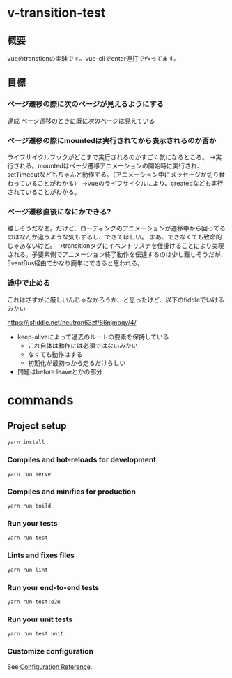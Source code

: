 # v-transition-test

## 概要

vueのtranstionの実験です。vue-cliでenter連打で作ってます。

## 目標

### ページ遷移の際に次のページが見えるようにする

達成
ページ遷移のときに既に次のページは見えている

### ページ遷移の際にmountedは実行されてから表示されるのか否か

ライフサイクルフックがどこまで実行されるのかすごく気になるところ。
→実行される。mountedはページ遷移アニメーションの開始時に実行され、setTimeoutなどもちゃんと動作する。（アニメーション中にメッセージが切り替わっていることがわかる）
→vueのライフサイクルにより、createdなども実行されていることがわかる。

### ページ遷移直後になにかできる?

難しそうだなあ。だけど、ローディングのアニメーションが遷移中から回ってるのはなんか違うような気もするし、できてほしい。
まあ、できなくても致命的じゃあないけど。
→transitionタグにイベントリスナを仕掛けることにより実現される。子要素側でアニメーション終了動作を伝達するのは少し難しそうだが、EventBus経由でかなり簡単にできると思われる。

### 途中で止める

これはさすがに厳しいんじゃなかろうか、と思ったけど、以下のfiddleでいけるみたい

https://jsfiddle.net/neutron63zf/86njmbqy/4/

- keep-aliveによって過去のルートの要素を保持している
  - これ自体は動作には必須ではないみたい
  - なくても動作はする
  - 初期化が最初っから走るだけらしい
- 問題はbefore leaveとかの部分

# commands

## Project setup
```
yarn install
```

### Compiles and hot-reloads for development
```
yarn run serve
```

### Compiles and minifies for production
```
yarn run build
```

### Run your tests
```
yarn run test
```

### Lints and fixes files
```
yarn run lint
```

### Run your end-to-end tests
```
yarn run test:e2e
```

### Run your unit tests
```
yarn run test:unit
```

### Customize configuration
See [Configuration Reference](https://cli.vuejs.org/config/).
